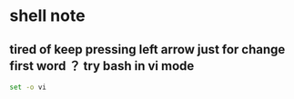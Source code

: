 # shell note

## tired of keep pressing left arrow just for change first word ？ try bash in vi mode

```sh
set -o vi
```
